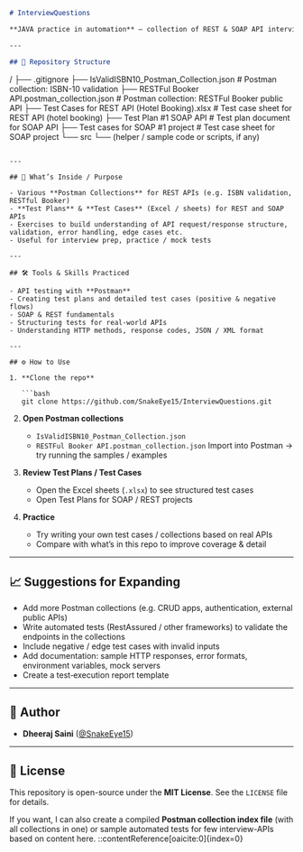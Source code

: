 ```markdown
# InterviewQuestions

**JAVA practice in automation** — collection of REST & SOAP API interview questions, test plans, Postman collections, and supporting artifacts to sharpen your API testing skills.

---

## 📂 Repository Structure

```

/
├── .gitignore
├── IsValidISBN10\_Postman\_Collection.json           # Postman collection: ISBN-10 validation
├── RESTFul Booker API.postman\_collection.json       # Postman collection: RESTFul Booker public API
├── Test Cases for REST API (Hotel Booking).xlsx     # Test case sheet for REST API (hotel booking)
├── Test Plan #1 SOAP API                            # Test plan document for SOAP API
├── Test cases for SOAP #1 project                   # Test case sheet for SOAP project
└── src
└── (helper / sample code or scripts, if any)

````

---

## 🎯 What’s Inside / Purpose

- Various **Postman Collections** for REST APIs (e.g. ISBN validation, RESTful Booker)  
- **Test Plans** & **Test Cases** (Excel / sheets) for REST and SOAP APIs  
- Exercises to build understanding of API request/response structure, validation, error handling, edge cases etc.  
- Useful for interview prep, practice / mock tests  

---

## 🛠️ Tools & Skills Practiced

- API testing with **Postman**  
- Creating test plans and detailed test cases (positive & negative flows)  
- SOAP & REST fundamentals  
- Structuring tests for real-world APIs  
- Understanding HTTP methods, response codes, JSON / XML format  

---

## ⚙️ How to Use

1. **Clone the repo**

   ```bash
   git clone https://github.com/SnakeEye15/InterviewQuestions.git
````

2. **Open Postman collections**

   * `IsValidISBN10_Postman_Collection.json`
   * `RESTFul Booker API.postman_collection.json`
     Import into Postman → try running the samples / examples

3. **Review Test Plans / Test Cases**

   * Open the Excel sheets (`.xlsx`) to see structured test cases
   * Open Test Plans for SOAP / REST projects

4. **Practice**

   * Try writing your own test cases / collections based on real APIs
   * Compare with what’s in this repo to improve coverage & detail

---

## 📈 Suggestions for Expanding

* Add more Postman collections (e.g. CRUD apps, authentication, external public APIs)
* Write automated tests (RestAssured / other frameworks) to validate the endpoints in the collections
* Include negative / edge test cases with invalid inputs
* Add documentation: sample HTTP responses, error formats, environment variables, mock servers
* Create a test‐execution report template

---

## 👤 Author

* **Dheeraj Saini** ([@SnakeEye15](https://github.com/SnakeEye15))

---

## 📄 License

This repository is open-source under the **MIT License**. See the `LICENSE` file for details.


If you want, I can also create a compiled **Postman collection index file** (with all collections in one) or sample automated tests for few interview-APIs based on content here.
::contentReference[oaicite:0]{index=0}
```
